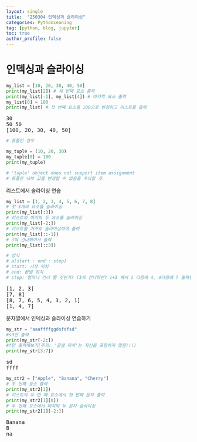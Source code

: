```yaml
---
layout: single
title:  "250304 인덱싱과 슬라이싱"
categories: PythonLeaning
tag: [python, blog, jupyter]
toc: true
author_profile: false
---
```


<head>
  <style>
    table.dataframe {
      white-space: normal;
      width: 100%;
      height: 240px;
      display: block;
      overflow: auto;
      font-family: Arial, sans-serif;
      font-size: 0.9rem;
      line-height: 20px;
      text-align: center;
      border: 0px !important;
    }

    table.dataframe th {
      text-align: center;
      font-weight: bold;
      padding: 8px;
    }

    table.dataframe td {
      text-align: center;
      padding: 8px;
    }

    table.dataframe tr:hover {
      background: #b8d1f3; 
    }

    .output_prompt {
      overflow: auto;
      font-size: 0.9rem;
      line-height: 1.45;
      border-radius: 0.3rem;
      -webkit-overflow-scrolling: touch;
      padding: 0.8rem;
      margin-top: 0;
      margin-bottom: 15px;
      font: 1rem Consolas, "Liberation Mono", Menlo, Courier, monospace;
      color: $code-text-color;
      border: solid 1px $border-color;
      border-radius: 0.3rem;
      word-break: normal;
      white-space: pre;
    }

  .dataframe tbody tr th:only-of-type {
      vertical-align: middle;
  }

  .dataframe tbody tr th {
      vertical-align: top;
  }

  .dataframe thead th {
      text-align: center !important;
      padding: 8px;
  }

  .page__content p {
      margin: 0 0 0px !important;
  }

  .page__content p > strong {
    font-size: 0.8rem !important;
  }

  </style>
</head>


# **인덱싱과 슬라이싱**




```python
my_list = [10, 20, 30, 40, 50]
print(my_list[2]) # 세 번째 요소 출력
print(my_list[-1], my_list[4]) # 마지막 요소 출력
my_list[0] = 100
print(my_list) # 첫 번째 요소를 100으로 변경하고 리스트를 출력
```

<pre>
30
50 50
[100, 20, 30, 40, 50]
</pre>

```python
# 튜플인 경우

my_tuple = (10, 20, 30)
my_tuple[0] = 100
print(my_tuple)

# 'tuple' object does not support item assignment
# 튜플은 내부 값을 변경할 수 없음을 주의할 것.
```

리스트에서 슬라이싱 연습



```python
my_list = [1, 2, 3, 4, 5, 6, 7, 8]
# 첫 3개의 요소를 슬라이싱
print(my_list[:3])
# 리스트의 마지막 두 요소를 슬라이싱
print(my_list[-2:])
# 리스트를 거꾸로 슬라이싱하여 출력
print(my_list[::-1])
# 3씩 건너뛰어서 출력
print(my_list[::3])

# 양식
# a[start : end : step]
# start: 시작 위치
# end: 끝낼 위치
# step: 얼마나 건너 뛸 것인가? (3씩 건너뛰면? 1+3 해서 1 다음에 4, 4다음에 7 출력됨)
```

<pre>
[1, 2, 3]
[7, 8]
[8, 7, 6, 5, 4, 3, 2, 1]
[1, 4, 7]
</pre>
문자열에서 인덱싱과 슬라이싱 연습하기



```python
my_str = "aaaffffggdsfdfsd"
#sd만 출력
print(my_str[-2:])
#f만 출력해보기(주의: '끝낼 위치'는 자신을 포함하지 않음!!!)
print(my_str[3:7])
```

<pre>
sd
ffff
</pre>

```python
my_str2 = ["Apple", "Banana", "Cherry"]
# 두 번째 요소 출력
print(my_str2[1])
# 리스트의 두 번 째 요소에서 첫 번째 문자 출력
print(my_str2[1][0])
# 두 번째 요소에서 마지막 두 문자 슬라이싱
print(my_str2[1][-2:])
```

<pre>
Banana
B
na
</pre>

```python
```


```python
```


```python
```


```python
```


```python
```


```python
```


```python
```
